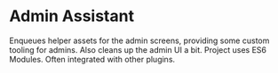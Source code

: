 # Admin Assistant
Enqueues helper assets for the admin screens, providing some custom tooling for admins. Also cleans up the admin UI a bit. Project uses ES6 Modules. Often integrated with other plugins.